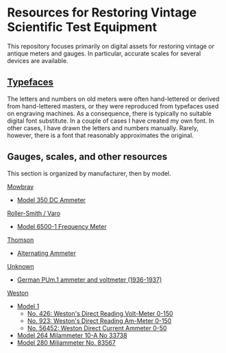 # Resources for Restoring Vintage Scientific Test Equipment

This repository focuses primarily on digital assets for restoring vintage or antique meters and gauges. In particular, accurate scales for several devices are available.

## [Typefaces](Typefaces.md)

The letters and numbers on old meters were often hand-lettered or derived from hand-lettered masters, or they were reproduced from typefaces used on engraving machines. As a consequence, there is typically no suitable digital font substitute. In a couple of cases I have created my own font. In other cases, I have drawn the letters and numbers manually. Rarely, however, there is a font that reasonably approximates the original.

## Gauges, scales, and other resources

This section is organized by manufacturer, then by model. 

[Mowbray](Mowbray_Unknown.md#mowbray)

- [Model 350 DC Ammeter](Mowbray_Unknown.md#mowbray_model350)

[Roller-Smith / Varo](Roller_Smith_Varo.md)

* [Model 6500-1 Frequency Meter](Roller_Smith_Varo.md#roller_smith)

[Thomson](Thomson.md)

* [Alternating Ammeter](Thomson.md#thomson_ac_ammeter)

[Unknown](Mowbray_Unknown.md#unknown)

- [German PUm.1 ammeter and voltmeter (1936-1937)](Mowbray_Unknown.md#pum1)

[Weston](Weston.md)

* [Model 1](Weston.md#model_1)
  * [No. 426: Weston's Direct Reading Volt-Meter 0-150](Weston.md#voltmeter_no_426)
  * [No. 923: Weston's Direct Reading Am-Meter 0-150](Weston.md#ammeter_no_923)
  * [No. 56452: Weston Direct Current Ammeter 0-50](Weston.md#ammeter_no_56452)
* [Model 264 Milammeter 10-A No 33738](Weston.md#model_264_no_33738)
* [Model 280 Miliammeter No. 83567](Weston.md#model_280_no_83567)